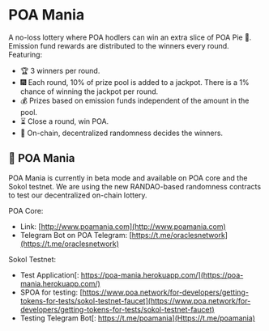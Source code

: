 # POA Mania

A no-loss lottery where POA hodlers can win an extra slice of POA Pie 🥧. Emission fund rewards are distributed to the winners every round. Featuring:

* 🏆 3 winners per round.
* 🎆 Each round, 10% of prize pool is added to a jackpot. There is a 1% chance of winning the jackpot per round.
* 💰 Prizes based on emission funds independent of the amount in the pool.
* ⏳ Close a round, win POA. 
* 🎲 On-chain, decentralized randomness decides the winners.

## 🎲 POA Mania 

POA Mania is currently in beta mode and available on POA core and the Sokol testnet. We are using the new RANDAO-based randomness contracts to test our decentralized on-chain lottery. 

POA Core:

* Link: [http://www.poamania.com](http://www.poamania.com)
* Telegram Bot on POA Telegram: [https://t.me/oraclesnetwork](https://t.me/oraclesnetwork)

Sokol Testnet:

* Test Application[: https://poa-mania.herokuapp.com/](https://poa-mania.herokuapp.com/)
* SPOA for testing: [https://www.poa.network/for-developers/getting-tokens-for-tests/sokol-testnet-faucet](https://www.poa.network/for-developers/getting-tokens-for-tests/sokol-testnet-faucet)
* Testing Telegram Bot[: https://t.me/poamania](Https://t.me/poamania)




